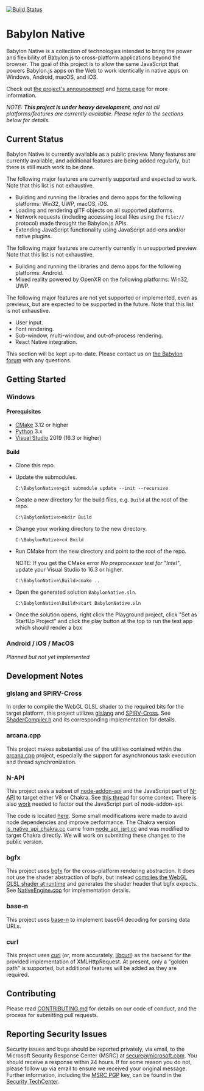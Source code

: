 [![Build Status](https://dev.azure.com/babylonjs/ContinousIntegration/_apis/build/status/BabylonNative%20CI?branchName=master)](https://dev.azure.com/babylonjs/ContinousIntegration/_build/latest?definitionId=6&branchName=master)

# Babylon Native

Babylon Native is a collection of technologies intended to bring the power and 
flexibility of Babylon.js to cross-platform applications beyond the browser. The 
goal of this project is to allow the same JavaScript that powers Babylon.js apps 
on the Web to work identically in native apps on Windows, Android, macOS, and iOS.

Check out [the project's announcement](https://medium.com/@babylonjs/babylon-native-821f1694fffc) 
and [home page](https://www.babylonjs.com/babylonNative) for more information.

*NOTE: **This project is under heavy development**, and not all platforms/features are 
currently available. Please refer to the sections below for details.*

## Current Status

Babylon Native is currently available as a public preview. Many features are 
currently available, and additional features are being added regularly, but there
is still much work to be done.

The following major features are currently supported and expected to work. Note that 
this list is not exhaustive.

- Building and running the libraries and demo apps for the following platforms: Win32,
UWP, macOS, iOS.
- Loading and rendering glTF objects on all supported platforms.
- Network requests (including accessing local files using the `file://` protocol) 
made throught the Babylon.js APIs.
- Extending JavaScript functionality using JavaScript add-ons and/or native plugins.

The following major features are currently currently in unsupported preview. Note 
that this list is not exhaustive.

- Building and running the libraries and demo apps for the following platforms: 
Android.
- Mixed reality powered by OpenXR on the following platforms: Win32, UWP.

The following major features are not yet supported or implemented, even as previews, 
but are expected to be supported in the future. Note that this list is not exhaustive.

- User input.
- Font rendering.
- Sub-window, multi-window, and out-of-process rendering.
- React Native integration.

This section will be kept up-to-date. Please contact us on 
[the Babylon forum](https://forum.babylonjs.com) with any questions.

## Getting Started

### Windows

#### Prerequisites

- [CMake](https://cmake.org/download/) 3.12 or higher
- [Python](https://www.python.org/downloads/) 3.x
- [Visual Studio](https://visualstudio.microsoft.com/downloads/) 2019 (16.3 or higher)

#### Build

- Clone this repo.
- Update the submodules.
  ```
  C:\BabylonNative>git submodule update --init --recursive
  ```
- Create a new directory for the build files, e.g. `Build` at the root of the repo.
  ```
  C:\BabylonNative>mkdir Build
  ```
- Change your working directory to the new directory.
  ```
  C:\BabylonNative>cd Build
  ```
- Run CMake from the new directory and point to the root of the repo.

    NOTE: If you get the CMake error *No preprocessor test for "Intel"*, update your Visual Studio to 16.3 or higher.
  ```
  C:\BabylonNative\Build>cmake ..
  ```
- Open the generated solution `BabylonNative.sln`.
  ```
  C:\BabylonNative\Build>start BabylonNative.sln
  ```
- Once the solution opens, right click the Playground project, click "Set as StartUp Project" and click the play button at the top to run the test app which should render a box

### Android / iOS / MacOS

*Planned but not yet implemented*

## Development Notes

### glslang and SPIRV-Cross

In order to compile the WebGL GLSL shader to the required bits for the target platform, this project utilizes [glslang](https://github.com/KhronosGroup/glslang) and [SPIRV-Cross](https://github.com/KhronosGroup/SPIRV-Cross). See [ShaderCompiler.h](./Library/Source/ShaderCompiler.h) and its corresponding implementation for details.

### arcana.cpp

This project makes substantial use of the utilities contained within the [arcana.cpp](https://github.com/microsoft/arcana.cpp) project, especially the support for asynchronous task execution and thread synchronization.

### N-API

This project uses a subset of [node-addon-api](https://github.com/nodejs/node-addon-api) and the JavaScript part of [N-API](https://github.com/nodejs/node/blob/master/src/js_native_api.h) to target either V8 or Chakra. See [this thread](https://github.com/nodejs/abi-stable-node/issues/354) for some context. There is also [work](https://github.com/nodejs/node-addon-api/issues/399) needed to factor out the JavaScript part of node-addon-api.

The code is located [here](./Library/Dependencies/napi). Some small modifications were made to avoid node dependencies and improve performance. The Chakra version [js_native_api_chakra.cc](./Library/Dependencies/napi/source/js_native_api_chakra.cc) came from [node_api_jsrt.cc](https://github.com/nodejs/node-chakracore/blob/master/src/node_api_jsrt.cc) and was modified to target Chakra directly. We will work on submitting these changes to the public version.

### bgfx

This project uses [bgfx](https://github.com/bkaradzic/bgfx) for the cross-platform rendering abstraction. It does not use the shader abstraction of bgfx, but instead [compiles the WebGL GLSL shader at runtime](#glslang-and-SPIRV-Cross) and generates the shader header that bgfx expects. See [NativeEngine.cpp](./Library/Source/NativeEngine.cpp) for implementation details.

### base-n

This project uses [base-n](https://github.com/azawadzki/base-n) to implement base64 decoding for parsing data URLs.

### curl

This project uses [curl](https://curl.haxx.se/) (or, more accurately, [libcurl](https://curl.haxx.se/libcurl/)) as the backend for the provided implementation of XMLHttpRequest. At present, only a "golden path" is supported, but additional features will be added as they are required.

## Contributing

Please read [CONTRIBUTING.md](./CONTRIBUTING.md) for details on our code of conduct, and the process for submitting pull requests.

## Reporting Security Issues

Security issues and bugs should be reported privately, via email, to the Microsoft Security
Response Center (MSRC) at [secure@microsoft.com](mailto:secure@microsoft.com). You should
receive a response within 24 hours. If for some reason you do not, please follow up via
email to ensure we received your original message. Further information, including the
[MSRC PGP](https://technet.microsoft.com/en-us/security/dn606155) key, can be found in
the [Security TechCenter](https://technet.microsoft.com/en-us/security/default).
